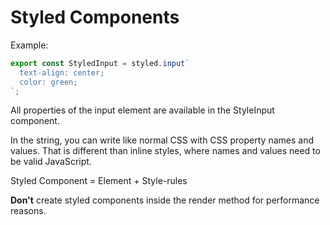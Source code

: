 # Styled Components

Example:

```js
export const StyledInput = styled.input`
  text-align: center;
  color: green;
`;
```

All properties of the input element are available in the StyleInput component.

In the string, you can write like normal CSS with CSS property names and values. That is different than inline styles, where names and values need to be valid JavaScript.

Styled Component = Element + Style-rules

**Don't** create styled components inside the render method for performance reasons.

